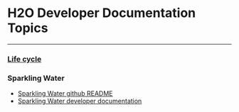 # H2O Developer Documentation Topics

---

### [Life cycle](lifecycle.md)
### Sparkling Water
* [Sparkling Water github README](https://github.com/h2oai/sparkling-water/blob/master/README.md)
* [Sparkling Water developer documentation](https://github.com/h2oai/sparkling-water/blob/master/DEVEL.md)
